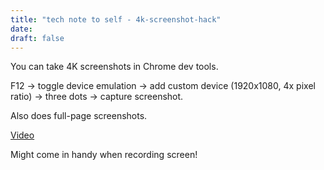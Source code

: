 ```yaml
---
title: "tech note to self - 4k-screenshot-hack"
date: 
draft: false
---
```



You can take 4K screenshots in Chrome dev tools.

F12 → toggle device emulation → add custom device (1920x1080, 4x pixel ratio) → three dots → capture screenshot.

Also does full-page screenshots.

[Video](https://www.youtube.com/watch?v=MOuSu0UO7Sc)

Might come in handy when recording screen! 
